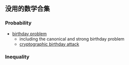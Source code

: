 ## 没用的数学合集

### Probability

* [birthday problem](https://github.com/Kelios1556/UntitledMathSet/blob/main/Probability/probability.md)
  * including the canonical and strong birthday problem
  * [cryptographic birthday attack]()



### Inequality



